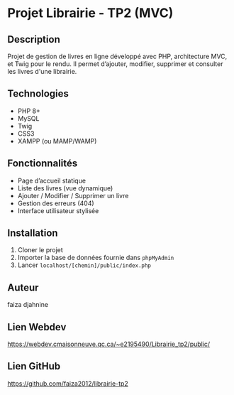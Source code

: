 # Projet Librairie - TP2 (MVC)

## Description
Projet de gestion de livres en ligne développé avec PHP, architecture MVC, et Twig pour le rendu. Il permet d’ajouter, modifier, supprimer et consulter les livres d'une librairie.

## Technologies
- PHP 8+
- MySQL
- Twig
- CSS3
- XAMPP (ou MAMP/WAMP)

## Fonctionnalités
- Page d’accueil statique
- Liste des livres (vue dynamique)
- Ajouter / Modifier / Supprimer un livre
- Gestion des erreurs (404)
- Interface utilisateur stylisée

## Installation
1. Cloner le projet
2. Importer la base de données fournie dans `phpMyAdmin`
3. Lancer `localhost/[chemin]/public/index.php`

## Auteur
faiza djahnine 

## Lien Webdev
 https://webdev.cmaisonneuve.qc.ca/~e2195490/Librairie_tp2/public/
## Lien GitHub
https://github.com/faiza2012/librairie-tp2